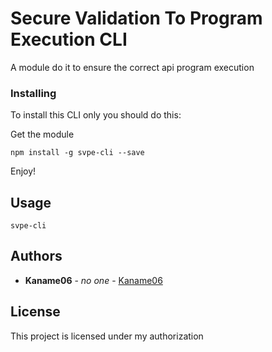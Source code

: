 # Secure Validation To Program Execution CLI

A module do it to ensure the correct api program execution

### Installing

To install this CLI only you should do this:

Get the module

```
npm install -g svpe-cli --save
```

Enjoy!

## Usage
```
svpe-cli

```

## Authors

* **Kaname06** - *no one* - [Kaname06](https://github.com/kaname06)

## License

This project is licensed under my authorization